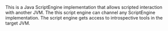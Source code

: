 This is a Java ScriptEngine implementation that allows scripted interaction with another JVM.
The this script engine can channel any ScriptEngine implementation.
The script engine gets access to introspective tools in the target JVM.

